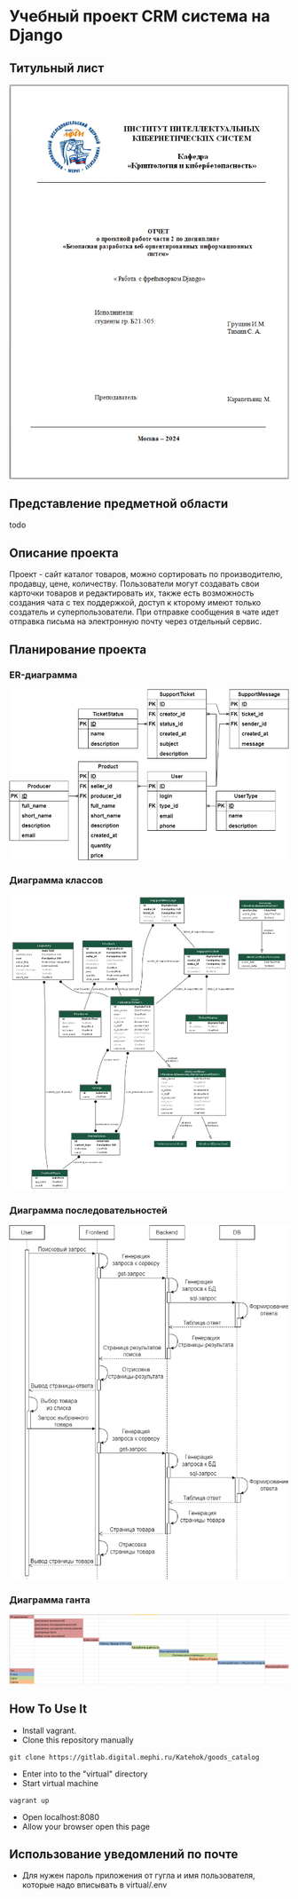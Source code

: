 # Учебный проект CRM система на Django

## Титульный лист
![Титульный лист](diargrams/png/title.png)

## Представление предметной области
todo

## Описание проекта
Проект - сайт каталог товаров, можно сортировать по производителю, продавцу, цене, количеству.
Пользователи могут создавать свои карточки товаров и редактировать их, также есть возможность
создания чата с тех поддержкой, доступ к кторому имеют только создатель и суперпользователи.
При отправке сообщения в чате идет отправка письма на электронную почту через отдельный сервис.

## Планирование проекта
### ER-диаграмма
![](diargrams/png/ER.png)

### Диаграмма классов
![](diargrams/png/Class.png)

### Диаграмма последовательностей
![](diargrams/png/sequence.png)

### Диаграмма ганта
![](diargrams/png/gant.png)

## How To Use It
- Install vagrant.
- Clone this repository manually
```
git clone https://gitlab.digital.mephi.ru/Katehok/goods_catalog
```
- Enter into to the "virtual" directory
- Start virtual machine
```
vagrant up
```
- Open localhost:8080
- Allow your browser open this page

## Использование уведомлений по почте
- Для нужен пароль приложения от гугла и имя пользователя, которые надо вписывать в virtual/.env
